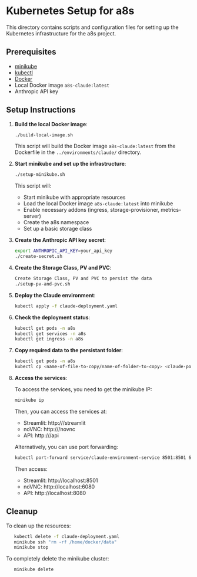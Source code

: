 # Kubernetes Setup for a8s

This directory contains scripts and configuration files for setting up the Kubernetes infrastructure for the a8s project.

## Prerequisites

- [minikube](https://minikube.sigs.k8s.io/docs/start/)
- [kubectl](https://kubernetes.io/docs/tasks/tools/install-kubectl/)
- [Docker](https://docs.docker.com/get-docker/)
- Local Docker image `a8s-claude:latest`
- Anthropic API key

## Setup Instructions

1. **Build the local Docker image**:

   ```bash
   ./build-local-image.sh
   ```

   This script will build the Docker image `a8s-claude:latest` from the Dockerfile in the `../environments/claude/` directory.

2. **Start minikube and set up the infrastructure**:

   ```bash
   ./setup-minikube.sh
   ```

   This script will:
   - Start minikube with appropriate resources
   - Load the local Docker image `a8s-claude:latest` into minikube
   - Enable necessary addons (ingress, storage-provisioner, metrics-server)
   - Create the a8s namespace
   - Set up a basic storage class

3. **Create the Anthropic API key secret**:

   ```bash
   export ANTHROPIC_API_KEY=your_api_key
   ./create-secret.sh
   ```
4. **Create the Storage Class, PV and PVC**:

   ```bash
   Create Storage Class, PV and PVC to persist the data
   ./setup-pv-and-pvc.sh
   ```

5. **Deploy the Claude environment**:

   ```bash
   kubectl apply -f claude-deployment.yaml
   ```

6. **Check the deployment status**:

   ```bash
   kubectl get pods -n a8s
   kubectl get services -n a8s
   kubectl get ingress -n a8s
   ```

7. **Copy required data to the persistant folder**:

   ```bash
   kubectl get pods -n a8s
   kubectl cp <name-of-file-to-copy/name-of-folder-to-copy> <claude-pod-name>:/data/
   ```

8. **Access the services**:

   To access the services, you need to get the minikube IP:

   ```bash
   minikube ip
   ```

   Then, you can access the services at:
   - Streamlit: http://<minikube-ip>/streamlit
   - noVNC: http://<minikube-ip>/novnc
   - API: http://<minikube-ip>/api

   Alternatively, you can use port forwarding:

   ```bash
   kubectl port-forward service/claude-environment-service 8501:8501 6080:6080 8080:8080 -n a8s
   ```

   Then access:
   - Streamlit: http://localhost:8501
   - noVNC: http://localhost:6080
   - API: http://localhost:8080

## Cleanup

To clean up the resources:

```bash
   kubectl delete -f claude-deployment.yaml
   minikube ssh "rm -rf /home/docker/data"
   minikube stop
```

To completely delete the minikube cluster:

```bash
   minikube delete
``` 